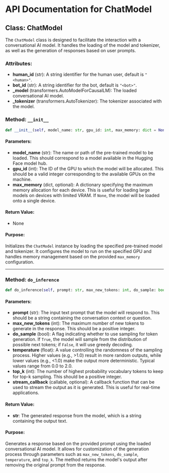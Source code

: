 # API Documentation for ChatModel

## Class: ChatModel

The `ChatModel` class is designed to facilitate the interaction with a conversational AI model. It handles the loading of the model and tokenizer, as well as the generation of responses based on user prompts.

### Attributes:
- **human_id** (str): A string identifier for the human user, default is `"<human>"`.
- **bot_id** (str): A string identifier for the bot, default is `"<bot>"`.
- **_model** (transformers.AutoModelForCausalLM): The loaded conversational AI model.
- **_tokenizer** (transformers.AutoTokenizer): The tokenizer associated with the model.

### Method: `__init__`

```python
def __init__(self, model_name: str, gpu_id: int, max_memory: dict = None)
```

#### Parameters:
- **model_name** (str): The name or path of the pre-trained model to be loaded. This should correspond to a model available in the Hugging Face model hub.
- **gpu_id** (int): The ID of the GPU to which the model will be allocated. This should be a valid integer corresponding to the available GPUs on the machine.
- **max_memory** (dict, optional): A dictionary specifying the maximum memory allocation for each device. This is useful for loading large models on devices with limited VRAM. If `None`, the model will be loaded onto a single device.

#### Return Value:
- None

#### Purpose:
Initializes the `ChatModel` instance by loading the specified pre-trained model and tokenizer. It configures the model to run on the specified GPU and handles memory management based on the provided `max_memory` configuration.

---

### Method: `do_inference`

```python
def do_inference(self, prompt: str, max_new_tokens: int, do_sample: bool, temperature: float, top_k: int, stream_callback: callable = None) -> str
```

#### Parameters:
- **prompt** (str): The input text prompt that the model will respond to. This should be a string containing the conversation context or question.
- **max_new_tokens** (int): The maximum number of new tokens to generate in the response. This should be a positive integer.
- **do_sample** (bool): A flag indicating whether to use sampling for token generation. If `True`, the model will sample from the distribution of possible next tokens; if `False`, it will use greedy decoding.
- **temperature** (float): A value controlling the randomness of the sampling process. Higher values (e.g., >1.0) result in more random outputs, while lower values (e.g., <1.0) make the output more deterministic. Typical values range from 0.0 to 2.0.
- **top_k** (int): The number of highest probability vocabulary tokens to keep for top-k sampling. This should be a positive integer.
- **stream_callback** (callable, optional): A callback function that can be used to stream the output as it is generated. This is useful for real-time applications.

#### Return Value:
- **str**: The generated response from the model, which is a string containing the output text.

#### Purpose:
Generates a response based on the provided prompt using the loaded conversational AI model. It allows for customization of the generation process through parameters such as `max_new_tokens`, `do_sample`, `temperature`, and `top_k`. The method returns the model's output after removing the original prompt from the response.

